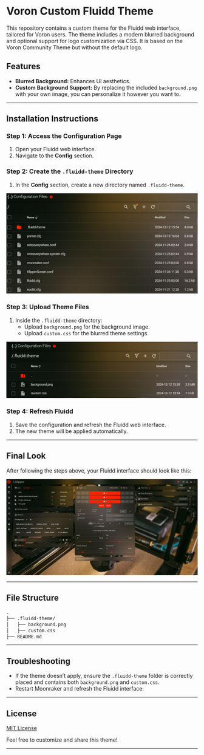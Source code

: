 # Voron Custom Fluidd Theme

This repository contains a custom theme for the Fluidd web interface, tailored for Voron users. The theme includes a modern blurred background and optional support for logo customization via CSS. It is based on the Voron Community Theme but without the default logo.

## Features

- **Blurred Background:** Enhances UI aesthetics.
- **Custom Background Support:** By replacing the included `background.png` with your own image, you can personalize it however you want to.

---


## Installation Instructions 

### Step 1: Access the Configuration Page

1. Open your Fluidd web interface.
2. Navigate to the **Config** section.

### Step 2: Create the `.fluidd-theme` Directory

1. In the **Config** section, create a new directory named `.fluidd-theme`.

![Create .fluidd-theme Directory Screenshot](https://github.com/jobsanbiju/voron-fluidd-theme/raw/main/screenshots/config%20screenshot.png)

### Step 3: Upload Theme Files

1. Inside the `.fluidd-theme` directory:
   - Upload `background.png` for the background image.
   - Upload `custom.css` for the blurred theme settings.

![Upload Theme Files Screenshot](https://github.com/jobsanbiju/voron-fluidd-theme/raw/main/screenshots/fluid-theme%20screenshot.png)

### Step 4: Refresh Fluidd

1. Save the configuration and refresh the Fluidd web interface.
2. The new theme will be applied automatically.

---

## Final Look

After following the steps above, your Fluidd interface should look like this:

![Final Theme Look](https://github.com/jobsanbiju/voron-fluidd-theme/raw/main/screenshots/main%20page.png)

---

## File Structure

```
.
├── .fluidd-theme/
│   ├── background.png
│   ├── custom.css
├── README.md
```

---

## Troubleshooting

- If the theme doesn’t apply, ensure the `.fluidd-theme` folder is correctly placed and contains both `background.png` and `custom.css`.
- Restart Moonraker and refresh the Fluidd interface.

---

## License

[MIT License](https://opensource.org/license/mit)

Feel free to customize and share this theme!

---
